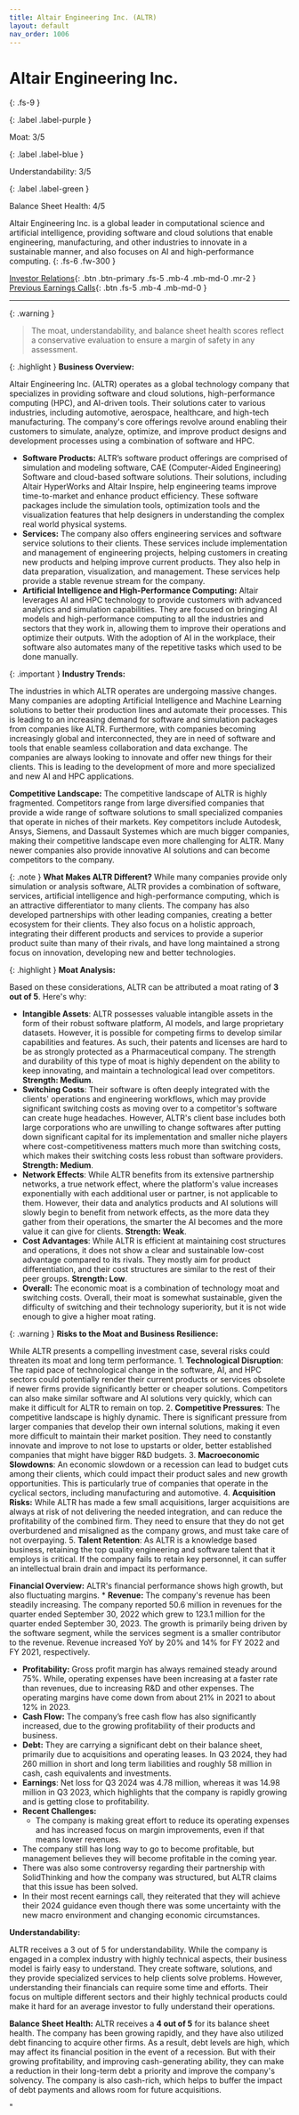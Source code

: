 ```yaml
---
title: Altair Engineering Inc. (ALTR)
layout: default
nav_order: 1006
---
```


# Altair Engineering Inc.
{: .fs-9 }

{: .label .label-purple }

Moat: 3/5

{: .label .label-blue }

Understandability: 3/5

{: .label .label-green }

Balance Sheet Health: 4/5

Altair Engineering Inc. is a global leader in computational science and artificial intelligence, providing software and cloud solutions that enable engineering, manufacturing, and other industries to innovate in a sustainable manner, and also focuses on AI and high-performance computing.
{: .fs-6 .fw-300 }

[Investor Relations](https://www.google.com/search?q=ALTR+investor+relations){: .btn .btn-primary .fs-5 .mb-4 .mb-md-0 .mr-2 }
[Previous Earnings Calls](https://discountingcashflows.com/company/ALTR/transcripts/){: .btn .fs-5 .mb-4 .mb-md-0 }

---

{: .warning }
>The moat, understandability, and balance sheet health scores reflect a conservative evaluation to ensure a margin of safety in any assessment.



{: .highlight }
**Business Overview:**

Altair Engineering Inc. (ALTR) operates as a global technology company that specializes in providing software and cloud solutions, high-performance computing (HPC), and AI-driven tools. Their solutions cater to various industries, including automotive, aerospace, healthcare, and high-tech manufacturing. The company's core offerings revolve around enabling their customers to simulate, analyze, optimize, and improve product designs and development processes using a combination of software and HPC.

 *   **Software Products:** ALTR’s software product offerings are comprised of simulation and modeling software, CAE (Computer-Aided Engineering) Software and cloud-based software solutions. Their solutions, including Altair HyperWorks and Altair Inspire, help engineering teams improve time-to-market and enhance product efficiency. These software packages include the simulation tools, optimization tools and the visualization features that help designers in understanding the complex real world physical systems.
 *   **Services:** The company also offers engineering services and software service solutions to their clients. These services include implementation and management of engineering projects, helping customers in creating new products and helping improve current products. They also help in data preparation, visualization, and management. These services help provide a stable revenue stream for the company.
 *   **Artificial Intelligence and High-Performance Computing:** Altair leverages AI and HPC technology to provide customers with advanced analytics and simulation capabilities. They are focused on bringing AI models and high-performance computing to all the industries and sectors that they work in, allowing them to improve their operations and optimize their outputs. With the adoption of AI in the workplace, their software also automates many of the repetitive tasks which used to be done manually.

{: .important }
**Industry Trends:**

The industries in which ALTR operates are undergoing massive changes. Many companies are adopting Artificial Intelligence and Machine Learning solutions to better their production lines and automate their processes. This is leading to an increasing demand for software and simulation packages from companies like ALTR. Furthermore, with companies becoming increasingly global and interconnected, they are in need of software and tools that enable seamless collaboration and data exchange. The companies are always looking to innovate and offer new things for their clients. This is leading to the development of more and more specialized and new AI and HPC applications.

 **Competitive Landscape:**
The competitive landscape of ALTR is highly fragmented. Competitors range from large diversified companies that provide a wide range of software solutions to small specialized companies that operate in niches of their markets. Key competitors include Autodesk, Ansys, Siemens, and Dassault Systemes which are much bigger companies, making their competitive landscape even more challenging for ALTR. Many newer companies also provide innovative AI solutions and can become competitors to the company.  

{: .note }
**What Makes ALTR Different?**
While many companies provide only simulation or analysis software, ALTR provides a combination of software, services, artificial intelligence and high-performance computing, which is an attractive differentiator to many clients. The company has also developed partnerships with other leading companies, creating a better ecosystem for their clients. They also focus on a holistic approach, integrating their different products and services to provide a superior product suite than many of their rivals, and have long maintained a strong focus on innovation, developing new and better technologies.

{: .highlight }
**Moat Analysis:**

Based on these considerations, ALTR can be attributed a moat rating of **3 out of 5**. Here's why:

 *   **Intangible Assets**:  ALTR possesses valuable intangible assets in the form of their robust software platform, AI models, and large proprietary datasets. However, it is possible for competing firms to develop similar capabilities and features. As such, their patents and licenses are hard to be as strongly protected as a Pharmaceutical company. The strength and durability of this type of moat is highly dependent on the ability to keep innovating, and maintain a technological lead over competitors. **Strength: Medium**.
 *   **Switching Costs**:  Their software is often deeply integrated with the clients' operations and engineering workflows, which may provide significant switching costs as moving over to a competitor's software can create huge headaches. However, ALTR's client base includes both large corporations who are unwilling to change softwares after putting down significant capital for its implementation and smaller niche players where cost-competitiveness matters much more than switching costs, which makes their switching costs less robust than software providers. **Strength: Medium**.
 *  **Network Effects**: While ALTR benefits from its extensive partnership networks, a true network effect, where the platform's value increases exponentially with each additional user or partner, is not applicable to them. However, their data and analytics products and AI solutions will slowly begin to benefit from network effects, as the more data they gather from their operations, the smarter the AI becomes and the more value it can give for clients. **Strength: Weak**.
*   **Cost Advantages**: While ALTR is efficient at maintaining cost structures and operations, it does not show a clear and sustainable low-cost advantage compared to its rivals. They mostly aim for product differentiation, and their cost structures are similar to the rest of their peer groups. **Strength: Low**.
* **Overall:** The economic moat is a combination of technology moat and switching costs. Overall, their moat is somewhat sustainable, given the difficulty of switching and their technology superiority, but it is not wide enough to give a higher moat rating.

{: .warning }
**Risks to the Moat and Business Resilience:**

While ALTR presents a compelling investment case, several risks could threaten its moat and long term performance.
    1.  **Technological Disruption**:  The rapid pace of technological change in the software, AI, and HPC sectors could potentially render their current products or services obsolete if newer firms provide significantly better or cheaper solutions. Competitors can also make similar software and AI solutions very quickly, which can make it difficult for ALTR to remain on top.
    2.  **Competitive Pressures**: The competitive landscape is highly dynamic. There is significant pressure from larger companies that develop their own internal solutions, making it even more difficult to maintain their market position. They need to constantly innovate and improve to not lose to upstarts or older, better established companies that might have bigger R&D budgets.
    3.  **Macroeconomic Slowdowns**: An economic slowdown or a recession can lead to budget cuts among their clients, which could impact their product sales and new growth opportunities. This is particularly true of companies that operate in the cyclical sectors, including manufacturing and automotive.
    4. **Acquisition Risks:** While ALTR has made a few small acquisitions, larger acquisitions are always at risk of not delivering the needed integration, and can reduce the profitability of the combined firm. They need to ensure that they do not get overburdened and misaligned as the company grows, and must take care of not overpaying.
    5. **Talent Retention**: As ALTR is a knowledge based business, retaining the top quality engineering and software talent that it employs is critical. If the company fails to retain key personnel, it can suffer an intellectual brain drain and impact its performance.

**Financial Overview:**
ALTR's financial performance shows high growth, but also fluctuating margins.
    *   **Revenue:** The company's revenue has been steadily increasing. The company reported 50.6 million in revenues for the quarter ended September 30, 2022 which grew to 123.1 million for the quarter ended September 30, 2023. The growth is primarily being driven by the software segment, while the services segment is a smaller contributor to the revenue. Revenue increased YoY by 20% and 14% for FY 2022 and FY 2021, respectively.
  *    **Profitability:** Gross profit margin has always remained steady around 75%. While, operating expenses have been increasing at a faster rate than revenues, due to increasing R&D and other expenses. The operating margins have come down from about 21% in 2021 to about 12% in 2023.
  *    **Cash Flow:** The company’s free cash flow has also significantly increased, due to the growing profitability of their products and business.
  *   **Debt:** They are carrying a significant debt on their balance sheet, primarily due to acquisitions and operating leases. In Q3 2024, they had 260 million in short and long term liabilities and roughly 58 million in cash, cash equivalents and investments.
  *   **Earnings**: Net loss for Q3 2024 was 4.78 million, whereas it was 14.98 million in Q3 2023, which highlights that the company is rapidly growing and is getting close to profitability.
*   **Recent Challenges:**
    *   The company is making great effort to reduce its operating expenses and has increased focus on margin improvements, even if that means lower revenues.
   *   The company still has long way to go to become profitable, but management believes they will become profitable in the coming year.
  *   There was also some controversy regarding their partnership with SolidThinking and how the company was structured, but ALTR claims that this issue has been solved.
  *   In their most recent earnings call, they reiterated that they will achieve their 2024 guidance even though there was some uncertainty with the new macro environment and changing economic circumstances.

**Understandability:**

ALTR receives a 3 out of 5 for understandability. While the company is engaged in a complex industry with highly technical aspects, their business model is fairly easy to understand. They create software, solutions, and they provide specialized services to help clients solve problems. However, understanding their financials can require some time and efforts. Their focus on multiple different sectors and their highly technical products could make it hard for an average investor to fully understand their operations.

**Balance Sheet Health:**
ALTR receives a **4 out of 5** for its balance sheet health. The company has been growing rapidly, and they have also utilized debt financing to acquire other firms. As a result, debt levels are high, which may affect its financial position in the event of a recession. But with their growing profitability, and improving cash-generating ability, they can make a reduction in their long-term debt a priority and improve the company's solvency. The company is also cash-rich, which helps to buffer the impact of debt payments and allows room for future acquisitions.

"